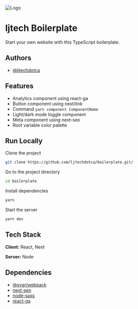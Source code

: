 ![Logo](https://ljtech.ca/76h/logo.png)

# ljtech Boilerplate

Start your own website with this TypeScript boilerplate.

## Authors

- [@ljtechdotca](https://www.github.com/ljtechdotca)

## Features

- Analytics component using react-ga
- Button component using next/link
- Command `yarn component ComponentName`
- Light/dark mode toggle component
- Meta component using next-seo
- Root variable color palette

## Run Locally

Clone the project

```bash
git clone https://github.com/ljtechdotca/boilerplate.git/
```

Go to the project directory

```bash
cd boilerplate
```

Install dependencies

```bash
yarn
```

Start the server

```bash
yarn dev
```

## Tech Stack

**Client:** React, Next

**Server:** Node

## Dependencies

- [@svgr/webpack](https://www.npmjs.com/package/@svgr/webpack)
- [next-seo](https://www.npmjs.com/package/next-seo)
- [node-sass](https://www.npmjs.com/package/node-sass)
- [react-ga](https://www.npmjs.com/package/react-ga)
